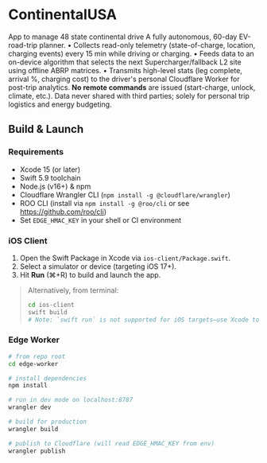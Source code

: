 # ContinentalUSA
App to manage 48 state continental drive 
A fully autonomous, 60-day EV-road-trip planner. • Collects read-only telemetry (state-of-charge, location, charging events) every 15 min while driving or charging. • Feeds data to an on-device algorithm that selects the next Supercharger/fallback L2 site using offline ABRP matrices. • Transmits high-level stats (leg complete, arrival %, charging cost) to the driver's personal Cloudflare Worker for post-trip analytics. **No remote commands** are issued (start-charge, unlock, climate, etc.). Data never shared with third parties; solely for personal trip logistics and energy budgeting.

## Build & Launch

### Requirements
- Xcode 15 (or later)  
- Swift 5.9 toolchain  
- Node.js (v16+) & npm  
- Cloudflare Wrangler CLI (`npm install -g @cloudflare/wrangler`)
- ROO CLI (install via `npm install -g @roo/cli` or see https://github.com/roo/cli)
- Set `EDGE_HMAC_KEY` in your shell or CI environment

### iOS Client
1. Open the Swift Package in Xcode via `ios-client/Package.swift`.  
2. Select a simulator or device (targeting iOS 17+).  
3. Hit **Run** (⌘+R) to build and launch the app.

> Alternatively, from terminal:
> ```bash
> cd ios-client
> swift build
> # Note: `swift run` is not supported for iOS targets—use Xcode to launch.
> ```

### Edge Worker
```bash
# from repo root
cd edge-worker

# install dependencies
npm install

# run in dev mode on localhost:8787
wrangler dev

# build for production
wrangler build

# publish to Cloudflare (will read EDGE_HMAC_KEY from env)
wrangler publish
```
